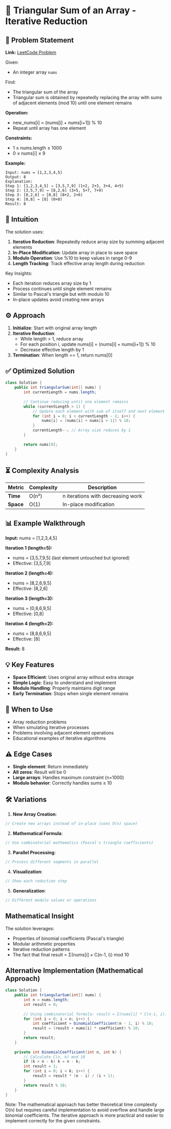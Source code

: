# 🔺 Triangular Sum of an Array - Iterative Reduction

## 📜 Problem Statement
**Link:** [LeetCode Problem](https://leetcode.com/problems/find-triangular-sum-of-an-array/?envType=daily-question&envId=2025-09-30)

Given:
- An integer array `nums`

Find:
- The triangular sum of the array
- Triangular sum is obtained by repeatedly replacing the array with sums of adjacent elements (mod 10) until one element remains

**Operation:**
- new_nums[i] = (nums[i] + nums[i+1]) % 10
- Repeat until array has one element

**Constraints:**
- 1 ≤ nums.length ≤ 1000
- 0 ≤ nums[i] ≤ 9

**Example:**
```text
Input: nums = [1,2,3,4,5]
Output: 8
Explanation:
Step 1: [1,2,3,4,5] → [3,5,7,9] (1+2, 2+3, 3+4, 4+5)
Step 2: [3,5,7,9] → [8,2,6] (3+5, 5+7, 7+9)
Step 3: [8,2,6] → [0,8] (8+2, 2+6)
Step 4: [0,8] → [8] (0+8)
Result: 8
```

## 🧠 Intuition
The solution uses:
1. **Iterative Reduction**: Repeatedly reduce array size by summing adjacent elements
2. **In-Place Modification**: Update array in place to save space
3. **Modulo Operation**: Use %10 to keep values in range 0-9
4. **Length Tracking**: Track effective array length during reduction

Key Insights:
- Each iteration reduces array size by 1
- Process continues until single element remains
- Similar to Pascal's triangle but with modulo 10
- In-place updates avoid creating new arrays

## ⚙️ Approach
1. **Initialize**: Start with original array length
2. **Iterative Reduction**:
   - While length > 1, reduce array
   - For each position i, update nums[i] = (nums[i] + nums[i+1]) % 10
   - Decrease effective length by 1
3. **Termination**: When length == 1, return nums[0]

## ✅ Optimized Solution
```java
class Solution {
    public int triangularSum(int[] nums) {
        int currentLength = nums.length;
        
        // Continue reducing until one element remains
        while (currentLength > 1) {
            // Update each element with sum of itself and next element
            for (int i = 0; i < currentLength - 1; i++) {
                nums[i] = (nums[i] + nums[i + 1]) % 10;
            }
            currentLength--; // Array size reduces by 1
        }
        
        return nums[0];
    }
}
```

## ⏳ Complexity Analysis
| Metric          | Complexity | Description |
|-----------------|------------|-------------|
| **Time**        | O(n²)      | n iterations with decreasing work |
| **Space**       | O(1)       | In-place modification |

## 📊 Example Walkthrough
**Input:** nums = [1,2,3,4,5]

**Iteration 1 (length=5):**
- nums = [3,5,7,9,5] (last element untouched but ignored)
- Effective: [3,5,7,9]

**Iteration 2 (length=4):**
- nums = [8,2,6,9,5] 
- Effective: [8,2,6]

**Iteration 3 (length=3):**
- nums = [0,8,6,9,5]
- Effective: [0,8]

**Iteration 4 (length=2):**
- nums = [8,8,6,9,5]
- Effective: [8]

**Result:** 8

## 💡 Key Features
- **Space Efficient**: Uses original array without extra storage
- **Simple Logic**: Easy to understand and implement
- **Modulo Handling**: Properly maintains digit range
- **Early Termination**: Stops when single element remains

## 🚀 When to Use
- Array reduction problems
- When simulating iterative processes
- Problems involving adjacent element operations
- Educational examples of iterative algorithms

## ⚠️ Edge Cases
- **Single element**: Return immediately
- **All zeros**: Result will be 0
- **Large arrays**: Handles maximum constraint (n=1000)
- **Modulo behavior**: Correctly handles sums ≥ 10

## 🛠 Variations
1. **New Array Creation**:
```java
// Create new arrays instead of in-place (uses O(n) space)
```

2. **Mathematical Formula**:
```java
// Use combinatorial mathematics (Pascal's triangle coefficients)
```

3. **Parallel Processing**:
```java
// Process different segments in parallel
```

4. **Visualization**:
```java
// Show each reduction step
```

5. **Generalization**:
```java
// Different modulo values or operations
```

## Mathematical Insight
The solution leverages:
- Properties of binomial coefficients (Pascal's triangle)
- Modular arithmetic properties
- Iterative reduction patterns
- The fact that final result = Σ(nums[i] × C(n-1, i)) mod 10

## Alternative Implementation (Mathematical Approach)
```java
class Solution {
    public int triangularSum(int[] nums) {
        int n = nums.length;
        int result = 0;
        
        // Using combinatorial formula: result = Σ(nums[i] * C(n-1, i)) mod 10
        for (int i = 0; i < n; i++) {
            int coefficient = binomialCoefficient(n - 1, i) % 10;
            result = (result + nums[i] * coefficient) % 10;
        }
        return result;
    }
    
    private int binomialCoefficient(int n, int k) {
        // Calculate C(n, k) mod 10
        if (k > n - k) k = n - k;
        int result = 1;
        for (int i = 0; i < k; i++) {
            result = result * (n - i) / (i + 1);
        }
        return result % 10;
    }
}
```
Note: The mathematical approach has better theoretical time complexity O(n) but requires careful implementation to avoid overflow and handle large binomial coefficients. The iterative approach is more practical and easier to implement correctly for the given constraints.